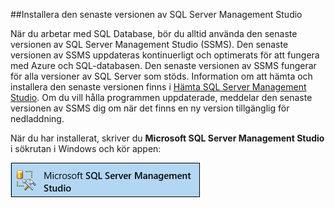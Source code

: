 ##Installera den senaste versionen av SQL Server Management Studio

  När du arbetar med SQL Database, bör du alltid använda den senaste versionen av SQL Server Management Studio (SSMS). Den senaste versionen av SSMS uppdateras kontinuerligt och optimerats för att fungera med Azure och SQL-databasen. Den senaste versionen av SSMS fungerar för alla versioner av SQL Server som stöds. Information om att hämta och installera den senaste versionen finns i [Hämta SQL Server Management Studio](https://msdn.microsoft.com/library/mt238290.aspx). Om du vill hålla programmen uppdaterade, meddelar den senaste versionen av SSMS dig om när det finns en ny version tillgänglig för nedladdning. 

  När du har installerat, skriver du **Microsoft SQL Server Management Studio** i sökrutan i Windows och kör appen:

  ![SQL Server Management Studio](./media/sql-server-management-studio-install/ssms.png)






<!--HONumber=sep16_HO1-->


